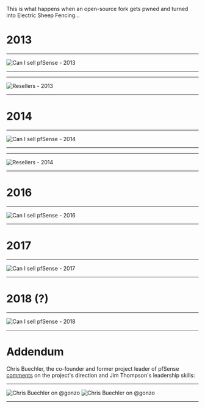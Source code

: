 This is what happens when an open-source fork gets pwned and turned into Electric Sheep Fencing...

# 2013

***
![Can I sell pfSense - 2013](https://github.com/doktornotor/pfsense-closedsource/blob/master/history/Can_I_sell_pfSense_2013.png)
***

***
![Resellers - 2013](https://github.com/doktornotor/pfsense-closedsource/blob/master/history/Reseller_subscription_2013.png)
***

# 2014

***
![Can I sell pfSense - 2014](https://github.com/doktornotor/pfsense-closedsource/blob/master/history/Can_I_sell_pfSense_2014.png)
***

***
![Resellers - 2014](https://github.com/doktornotor/pfsense-closedsource/blob/master/history/Resellers_2014.png)
***


# 2016

***
![Can I sell pfSense - 2016](https://github.com/doktornotor/pfsense-closedsource/blob/master/history/Can_I_sell_pfSense_2016.png)
***

# 2017

***
![Can I sell pfSense - 2017](https://github.com/doktornotor/pfsense-closedsource/blob/master/history/Can_I_sell_pfSense_2017_popup.jpg)
***

# 2018 (?)

***
![Can I sell pfSense - 2018](https://github.com/doktornotor/pfsense-closedsource/blob/master/history/Can_I_sell_pfSense_2018.jpg)
***

# Addendum

Chris Buechler, the co-founder and former project leader of pfSense [comments](https://news.ycombinator.com/item?id=13615424) on the project's direction and Jim Thompson's leadership skills:

***
![Chris Buechler on @gonzo](https://github.com/doktornotor/pfsense-closedsource/blob/master/history/chris_buechler_on_gonzo_01.png)
![Chris Buechler on @gonzo](https://github.com/doktornotor/pfsense-closedsource/blob/master/history/chris_buechler_on_gonzo_02.png)
***
